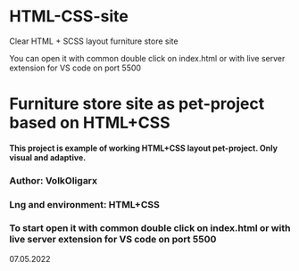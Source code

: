 # HTML-CSS-site

Clear HTML + SCSS layout furniture store site

You can open it with common double click on index.html or with live server extension for VS code on port 5500


# Furniture store site as pet-project based on HTML+CSS

#### This project is example of working HTML+CSS layout pet-project. Only visual and adaptive.

### Author: VolkOligarx

### Lng and environment: HTML+CSS

### To start open it with common double click on index.html or with live server extension for VS code on port 5500

07.05.2022
